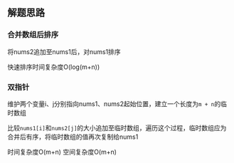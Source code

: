 ## 解题思路

### 合并数组后排序

将nums2追加至nums1后，对nums1排序

快速排序时间复杂度O(log(m+n))

### 双指针

维护两个变量i、j分别指向nums1、nums2起始位置，建立一个长度为`m + n`的临时数组

比较`nums1[i]`和`nums2[j]`的大小追加至临时数组，遍历这个过程，临时数组应为合并后有序，将临时数组的值再次复制给nums1

时间复杂度O(m+n) 空间复杂度O(m+n)